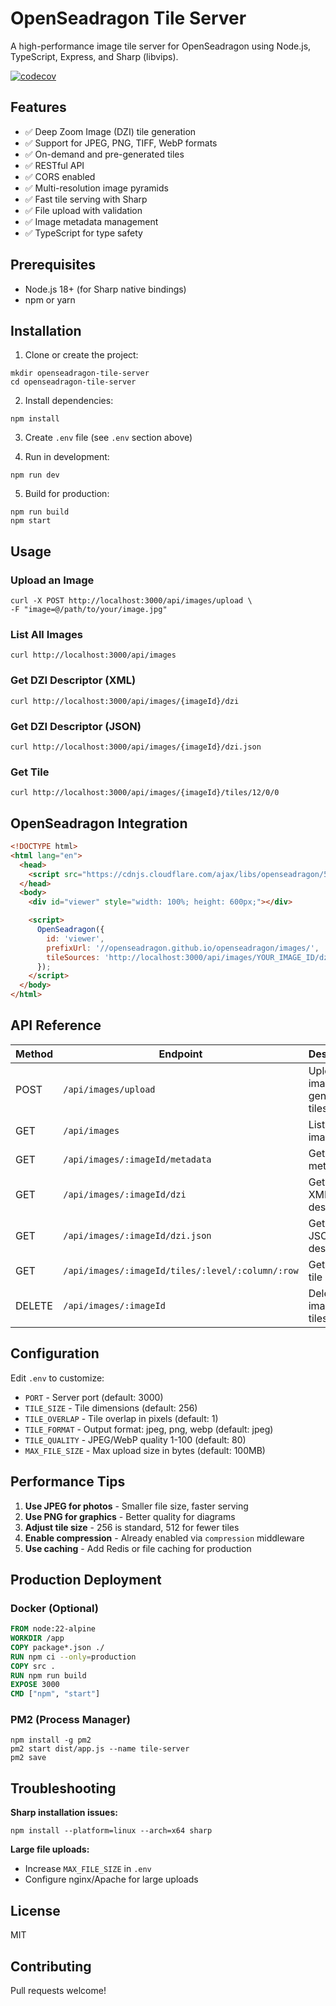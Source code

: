 # OpenSeadragon Tile Server

A high-performance image tile server for OpenSeadragon using Node.js, TypeScript, Express, and Sharp (libvips).

[![codecov](https://codecov.io/github/rssaini01/openseadragon-tile-server/graph/badge.svg?token=5AXR7GP68U)](https://codecov.io/github/rssaini01/openseadragon-tile-server)

## Features

- ✅ Deep Zoom Image (DZI) tile generation
- ✅ Support for JPEG, PNG, TIFF, WebP formats
- ✅ On-demand and pre-generated tiles
- ✅ RESTful API
- ✅ CORS enabled
- ✅ Multi-resolution image pyramids
- ✅ Fast tile serving with Sharp
- ✅ File upload with validation
- ✅ Image metadata management
- ✅ TypeScript for type safety

## Prerequisites

- Node.js 18+ (for Sharp native bindings)
- npm or yarn

## Installation

1. Clone or create the project:

```shell
mkdir openseadragon-tile-server
cd openseadragon-tile-server
```

2. Install dependencies:

```shell
npm install
```

3. Create `.env` file (see `.env` section above)

4. Run in development:

```shell
npm run dev
```

5. Build for production:

```shell
npm run build
npm start
```

## Usage

### Upload an Image

```shell
curl -X POST http://localhost:3000/api/images/upload \
-F "image=@/path/to/your/image.jpg"
```

### List All Images

```shell
curl http://localhost:3000/api/images
```

### Get DZI Descriptor (XML)

```shell
curl http://localhost:3000/api/images/{imageId}/dzi
```

### Get DZI Descriptor (JSON)

```shell
curl http://localhost:3000/api/images/{imageId}/dzi.json
```

### Get Tile

```shell
curl http://localhost:3000/api/images/{imageId}/tiles/12/0/0
```

## OpenSeadragon Integration

```html
<!DOCTYPE html>
<html lang="en">
  <head>
    <script src="https://cdnjs.cloudflare.com/ajax/libs/openseadragon/5.0.1/openseadragon.min.js"></script>
  </head>
  <body>
    <div id="viewer" style="width: 100%; height: 600px;"></div>

    <script>
      OpenSeadragon({
        id: 'viewer',
        prefixUrl: '//openseadragon.github.io/openseadragon/images/',
        tileSources: 'http://localhost:3000/api/images/YOUR_IMAGE_ID/dzi',
      });
    </script>
  </body>
</html>
```

## API Reference

| Method | Endpoint                                         | Description                     |
| ------ | ------------------------------------------------ | ------------------------------- |
| POST   | `/api/images/upload`                             | Upload image and generate tiles |
| GET    | `/api/images`                                    | List all images                 |
| GET    | `/api/images/:imageId/metadata`                  | Get image metadata              |
| GET    | `/api/images/:imageId/dzi`                       | Get DZI XML descriptor          |
| GET    | `/api/images/:imageId/dzi.json`                  | Get DZI JSON descriptor         |
| GET    | `/api/images/:imageId/tiles/:level/:column/:row` | Get specific tile               |
| DELETE | `/api/images/:imageId`                           | Delete image and tiles          |

## Configuration

Edit `.env` to customize:

- `PORT` - Server port (default: 3000)
- `TILE_SIZE` - Tile dimensions (default: 256)
- `TILE_OVERLAP` - Tile overlap in pixels (default: 1)
- `TILE_FORMAT` - Output format: jpeg, png, webp (default: jpeg)
- `TILE_QUALITY` - JPEG/WebP quality 1-100 (default: 80)
- `MAX_FILE_SIZE` - Max upload size in bytes (default: 100MB)

## Performance Tips

1. **Use JPEG for photos** - Smaller file size, faster serving
2. **Use PNG for graphics** - Better quality for diagrams
3. **Adjust tile size** - 256 is standard, 512 for fewer tiles
4. **Enable compression** - Already enabled via `compression` middleware
5. **Use caching** - Add Redis or file caching for production

## Production Deployment

### Docker (Optional)

```Dockerfile
FROM node:22-alpine
WORKDIR /app
COPY package*.json ./
RUN npm ci --only=production
COPY src .
RUN npm run build
EXPOSE 3000
CMD ["npm", "start"]
```

### PM2 (Process Manager)

```shell
npm install -g pm2
pm2 start dist/app.js --name tile-server
pm2 save
```

## Troubleshooting

**Sharp installation issues:**

```shell
npm install --platform=linux --arch=x64 sharp
```

**Large file uploads:**

- Increase `MAX_FILE_SIZE` in `.env`
- Configure nginx/Apache for large uploads

## License

MIT

## Contributing

Pull requests welcome!
